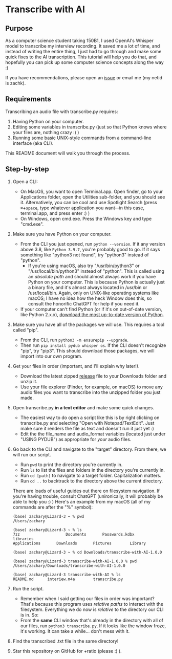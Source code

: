 # Transcribe with AI
## Purpose
As a computer science student taking 150B1, I used OpenAI's Whisper model to transcribe my interview recording. It saved me a lot of time, and instead of writing the entire thing, I just had to go through and make some quick fixes to the AI transcription. This tutorial will help you do that, and hopefully you can pick up some computer science concepts along the way :)

If you have recommendations, please open an [issue](https://github.com/imzoc/transcribe-with-AI/issues) or email me (my netid is zachk).

## Requirements
Transcribing an audio file with transcribe.py requires:
1. Having Python on your computer.
2. Editing some variables in transcribe.py (just so that Python knows where your files are, nothing crazy :) )
3. Running some basic UNIX-style commands from a command-line interface (aka CLI).

This README document will walk you through the process.

## Step-by-step
1. Open a CLI:
	* On MacOS, you want to open Terminal.app. Open finder, go to your Applications folder, open the Utilities sub-folder, and you should see it. Alternatively, you can be cool and use Spotlight Search (press `⌘`+`space`, type whatever application you want--in this case, terminal.app, and press enter :) )
	* On Windows, open cmd.exe. Press the Windows key and type "cmd.exe". 
2. Make sure you have Python on your computer.
	* From the CLI you just opened, run `python --version`. If it any version above 3.8, like `Python 3.9.7`, you're probably good to go. If it says something like "python3 not found", try "python3" instead of "python".
		* If you're using macOS, also try "/usr/bin/python3" or "/usr/local/bin/python3" instead of "python". This is called using an *absolute path* and should almost always work if you have Python on your computer. This is because Python is actually just a binary file, and it's almost always located in /usr/bin or /usr/local/bin. Again, only on UNIX-like operating systems like macOS; I have no idea how the heck Window does this, so consult the honorific ChatGPT for help if you need it.
	* If your computer can't find Python (or if it's on out-of-date version, like Python 2.x.x), [download the most up-to-date version of Python](https://www.python.org/downloads/).
3. Make sure you have all of the packages we will use. This requires a tool called "pip".
	* From the CLI, run `python3 -m ensurepip --upgrade`.
	* Then run `pip install pydub whisper os`. If the CLI doesn't recognize "pip", try "pip3". This should download those packages, we will import into our own program.
4. Get your files in order (important, and I'll explain why later!).
	* Download the latest zipped [release](https://github.com/imzoc/transcribe-with-AI/releases) file to your Downloads folder and unzip it.
	* Use your file explorer (Finder, for example, on macOS) to move any audio files you want to transcribe into the unzipped folder you just made.
5. Open transcribe.py __in a text editor__ and make some quick changes.
	* The easiest way to do open a script like this is by right clicking on transcribe.py and selecting "Open with Notepad/TextEdit". Just make sure it renders the file as text and doesn't run it just yet :)
	* Edit the the file_name and audio_format variables (located just under "USING PYDUB") as appropriate for *your* audio files.
6. Go back to the CLI and navigate to the "target" directory. From there, we will run our script.
	* Run `pwd` to print the directory you're currently in.
	* Run `ls` to list the files and folders in the directory you're currently in.
	* Run `cd [path]` to navigate to a target folder. Capitalization matters.
	* Run `cd ..` to backtrack to the directory above the current directory.

	There are loads of useful guides out there on filesystem navigation. If you're having trouble, consult ChatGPT (unironically, it will probably be able to help you :) ) Here's an example from my macOS (all of my commands are after the "%" symbol):


	`(base) zachary@Lizard-3 ~ % pwd`<br>
	`/Users/zachary`

	`(base) zachary@Lizard-3 ~ % ls`<br>
	`7zz	                Documents		Passwords.kdbx  	libraries`<br>
	`Applications		Downloads		Pictures		Library`

	`(base) zachary@Lizard-3 ~ % cd Downloads/transcribe-with-AI-1.0.0`

	`(base) zachary@Lizard-3 transcribe-with-AI-1.0.0 % pwd`<br>
	`/Users/zachary/Downloads/transcribe-with-AI-1.0.0`

	`(base) zachary@Lizard-3 transcribe-with-AI % ls`<br>
	`README.md		interiew.m4a		transcribe.py`


7. Run the script.
	* Remember when I said getting our files in order was important? That's because this program uses *relative paths* to interact with the filesystem. Everything we do now is *relative* to the directory our CLI is in. So:
	* From the __same__ CLI window that's already in the directory with all of our files, run `python3 transcribe.py`. If it looks like the window froze, it's working. It can take a while... don't mess with it.

8. Find the transcribed .txt file in the same directory!
9. Star this repository on GitHub for +ratio (please :) ).